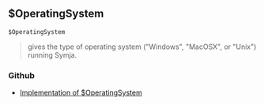 ## $OperatingSystem

```
$OperatingSystem
```

> gives the type of operating system ("Windows", "MacOSX", or "Unix") running Symja.
  

### Github

* [Implementation of $OperatingSystem](https://github.com/axkr/symja_android_library/blob/master/symja_android_library/matheclipse-core/src/main/java/org/matheclipse/core/builtin/ConstantDefinitions.java#L386) 
